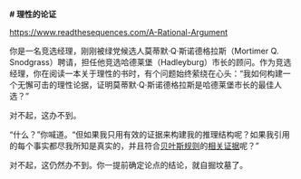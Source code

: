 **# 理性的论证**

https://www.readthesequences.com/A-Rational-Argument

你是一名竞选经理，刚刚被绿党候选人莫蒂默·Q·斯诺德格拉斯（Mortimer Q. Snodgrass）聘请，担任他竞选哈德莱堡（Hadleyburg）市长的顾问。作为竞选经理，你在阅读一本关于理性的书时，有个问题始终萦绕在心头：“我如何构建一个无懈可击的理性论据，证明莫蒂默·Q·斯诺德格拉斯是哈德莱堡市长的最佳人选？”

对不起，这办不到。

“什么？”你喊道。“但如果我只用有效的证据来构建我的推理结构呢？如果我引用的每个事实都尽我所知是真实的，并且符合[贝叶斯规则](https://www.readthesequences.com/An-Intuitive-Explanation-Of-Bayess-Theorem)的[相关证据](https://www.readthesequences.com/What-Is-Evidence)呢？”

对不起，这仍然办不到。你一提前确定论点的结论，就自掘坟墓了。